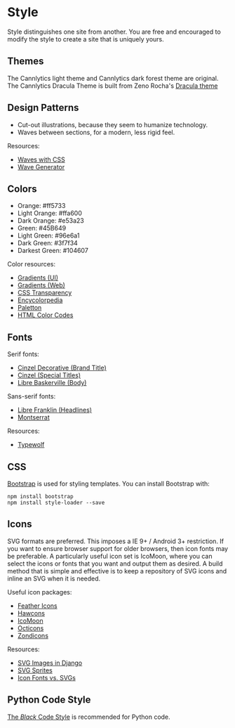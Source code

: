 # Style

Style distinguishes one site from another. You are free and encouraged to modify the style to create a site that is uniquely yours.

## Themes

The Cannlytics light theme and Cannlytics dark forest theme are original. The Cannlytics Dracula Theme is built from Zeno Rocha's [Dracula theme](https://draculatheme.com/)

## Design Patterns

- Cut-out illustrations, because they seem to humanize technology.
- Waves between sections, for a modern, less rigid feel.

Resources:

* [Waves with CSS](https://stackoverflow.com/questions/17202548/wavy-shape-with-css)
* [Wave Generator](https://smooth.ie/blogs/news/svg-wavey-transitions-between-sections)

## Colors

* Orange: #ff5733
* Light Orange: #ffa600
* Dark Orange: #e53a23
* Green: #45B649
* Light Green: #96e6a1
* Dark Green: #3f7f34
* Darkest Green: #104607

Color resources:

* [Gradients (UI)](https://uigradients.com/#KyooTah)
* [Gradients (Web)](https://webgradients.com/)
* [CSS Transparency](https://stackoverflow.com/questions/23201134/transparent-argb-hex-value)
* [Encycolorpedia](https://encycolorpedia.com/)
* [Paletton](https://paletton.com/)
* [HTML Color Codes](https://htmlcolorcodes.com/)

## Fonts

Serif fonts:

* [Cinzel Decorative (Brand Title)](https://fonts.google.com/specimen/Cinzel+Decorative)
* [Cinzel (Special Titles)](https://fonts.google.com/specimen/Cinzel)
* [Libre Baskerville (Body)](https://fonts.google.com/specimen/Libre+Baskerville)

Sans-serif fonts:

* [Libre Franklin (Headlines)](https://fonts.google.com/specimen/Libre+Franklin)
* [Montserrat](https://fonts.google.com/specimen/Montserrat?query=Montserrat)

Resources:

* [Typewolf](https://www.typewolf.com/)

## CSS

[Bootstrap](https://getbootstrap.com/docs/4.5/getting-started/introduction/) is used for styling templates. You can install Bootstrap with:

```shell
npm install bootstrap
npm install style-loader --save
```

## Icons

SVG formats are preferred. This imposes a IE 9+ / Android 3+ restriction. If you want to ensure browser support for older browsers, then icon fonts may be preferable. A particularly useful icon set is IcoMoon, where you can select the icons or fonts that you want and output them as desired. A build method that is simple and effective is to keep a repository of SVG icons and inline an SVG when it is needed.

Useful icon packages:

* [Feather Icons](https://feathericons.com/)
* [Hawcons](http://hawcons.com/preview/)
* [IcoMoon](https://icomoon.io/#docs)
* [Octicons](https://primer.style/octicons/)
* [Zondicons](http://www.zondicons.com/)

Resources:

* [SVG Images in Django](https://stackoverflow.com/questions/25954797/svg-img-src-with-django)
* [SVG Sprites](https://css-tricks.com/svg-sprites-use-better-icon-fonts/)
* [Icon Fonts vs. SVGs](https://css-tricks.com/icon-fonts-vs-svg/)

## Python Code Style

[The *Black* Code Style](https://black.readthedocs.io/en/stable/installation_and_usage.html) is recommended for Python code.
